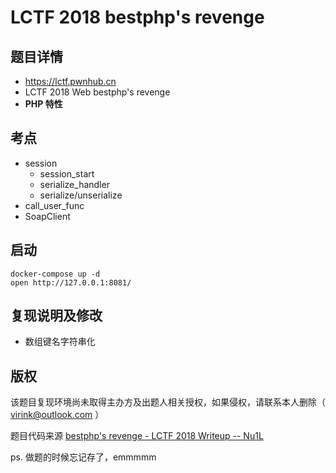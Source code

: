 # LCTF 2018 bestphp's revenge

## 题目详情

- https://lctf.pwnhub.cn
- LCTF 2018 Web bestphp's revenge
- **PHP 特性**

## 考点

+ session
    + session_start
    + serialize_handler
    + serialize/unserialize
+ call_user_func
+ SoapClient

## 启动

	docker-compose up -d
	open http://127.0.0.1:8081/

## 复现说明及修改

- 数组键名字符串化

## 版权

该题目复现环境尚未取得主办方及出题人相关授权，如果侵权，请联系本人删除（ virink@outlook.com ）

题目代码来源 [bestphp's revenge - LCTF 2018 Writeup -- Nu1L](https://xz.aliyun.com/t/3341#toc-22)

ps. 做题的时候忘记存了，emmmmm

